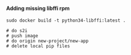 #### Adding missing libffi rpm ####

```
sudo docker build -t python34-libffi:latest .

# do s2i
# push image
# do origin new-project/new-app
# delete local pip files
```
